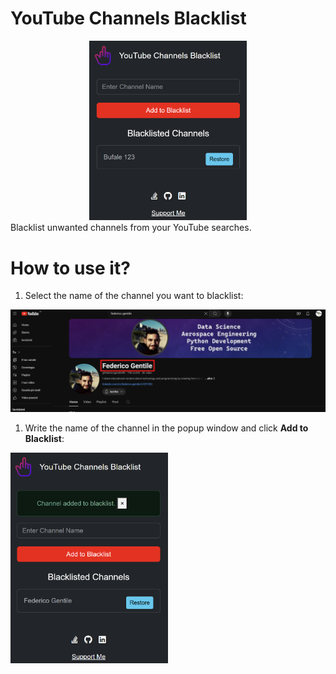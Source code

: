 # YouTube Channels Blacklist
<div style="text-align: center;">
  <img src="./img/thumbnail.png" alt="thumbnail" style="width: 50%; height: 50%;" />
</div>
Blacklist unwanted channels from your YouTube searches.

# How to use it?
1. Select the name of the channel you want to blacklist:
<img src="./img/how_to_01.png" alt="how_to_01" />

1. Write the name of the channel in the popup window and click **Add to Blacklist**:
<img src="./img/how_to_02.png" alt="how_to_02" style="width: 50%; height: 50%;"/>